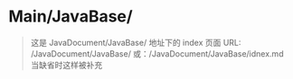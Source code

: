 # Main/JavaBase/
> 这是 JavaDocument/JavaBase/ 地址下的 index 页面
> URL: /JavaDocument/JavaBase/
> 或：/JavaDocument/JavaBase/idnex.md  当缺省时这样被补充